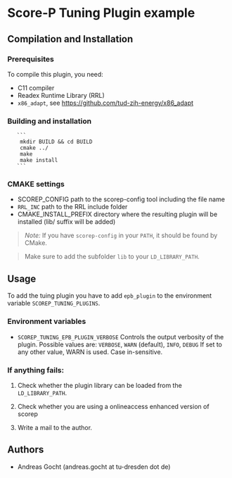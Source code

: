 # Score-P Tuning Plugin example

## Compilation and Installation

### Prerequisites

To compile this plugin, you need:

* C11 compiler
* Readex Runtime Library (RRL)
* `x86_adapt`, see https://github.com/tud-zih-energy/x86_adapt

### Building and installation
       ```
        mkdir BUILD && cd BUILD
        cmake ../
        make
        make install
       ```
### CMAKE settings

* SCOREP_CONFIG                   path to the scorep-config tool including the file name
* `RRL_INC`                       path to the RRL include folder
* CMAKE_INSTALL_PREFIX            directory where the resulting plugin will be installed (lib/ suffix will be added)

> *Note:*
> If you have `scorep-config` in your `PATH`, it should be found by CMake.

> Make sure to add the subfolder `lib` to your `LD_LIBRARY_PATH`.

## Usage

To add the tuing plugin you have to add `epb_plugin` to the environment
variable `SCOREP_TUNING_PLUGINS`.


### Environment variables

* `SCOREP_TUNING_EPB_PLUGIN_VERBOSE` 
    Controls the output verbosity of the plugin. Possible values are:
    `VERBOSE`, `WARN` (default), `INFO`, `DEBUG`
    If set to any other value, WARN is used. Case in-sensitive.

### If anything fails:

1. Check whether the plugin library can be loaded from the `LD_LIBRARY_PATH`.

2. Check whether you are using a onlineaccess enhanced version of scorep

3. Write a mail to the author.

## Authors

* Andreas Gocht (andreas.gocht at tu-dresden dot de)
